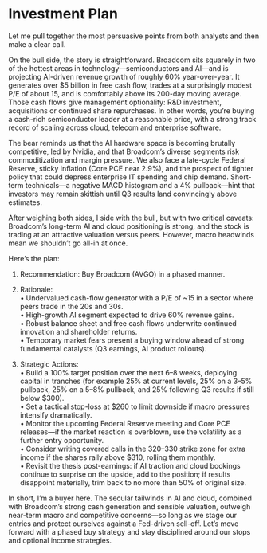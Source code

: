 # Investment Plan

Let me pull together the most persuasive points from both analysts and then make a clear call.

On the bull side, the story is straightforward. Broadcom sits squarely in two of the hottest areas in technology—semiconductors and AI—and is projecting AI-driven revenue growth of roughly 60% year-over-year. It generates over $5 billion in free cash flow, trades at a surprisingly modest P/E of about 15, and is comfortably above its 200-day moving average. Those cash flows give management optionality: R&D investment, acquisitions or continued share repurchases. In other words, you’re buying a cash-rich semiconductor leader at a reasonable price, with a strong track record of scaling across cloud, telecom and enterprise software.

The bear reminds us that the AI hardware space is becoming brutally competitive, led by Nvidia, and that Broadcom’s diverse segments risk commoditization and margin pressure. We also face a late-cycle Federal Reserve, sticky inflation (Core PCE near 2.9%), and the prospect of tighter policy that could depress enterprise IT spending and chip demand. Short-term technicals—a negative MACD histogram and a 4% pullback—hint that investors may remain skittish until Q3 results land convincingly above estimates.

After weighing both sides, I side with the bull, but with two critical caveats: Broadcom’s long-term AI and cloud positioning is strong, and the stock is trading at an attractive valuation versus peers. However, macro headwinds mean we shouldn’t go all-in at once. 

Here’s the plan:

1. Recommendation: Buy Broadcom (AVGO) in a phased manner.  
2. Rationale:  
   • Undervalued cash-flow generator with a P/E of ~15 in a sector where peers trade in the 20s and 30s.  
   • High-growth AI segment expected to drive 60% revenue gains.  
   • Robust balance sheet and free cash flows underwrite continued innovation and shareholder returns.  
   • Temporary market fears present a buying window ahead of strong fundamental catalysts (Q3 earnings, AI product rollouts).  

3. Strategic Actions:  
   • Build a 100% target position over the next 6–8 weeks, deploying capital in tranches (for example 25% at current levels, 25% on a 3–5% pullback, 25% on a 5–8% pullback, and 25% following Q3 results if still below $300).  
   • Set a tactical stop-loss at $260 to limit downside if macro pressures intensify dramatically.  
   • Monitor the upcoming Federal Reserve meeting and Core PCE releases—if the market reaction is overblown, use the volatility as a further entry opportunity.  
   • Consider writing covered calls in the $320–$330 strike zone for extra income if the shares rally above $310, rolling them monthly.  
   • Revisit the thesis post-earnings: if AI traction and cloud bookings continue to surprise on the upside, add to the position; if results disappoint materially, trim back to no more than 50% of original size.  

In short, I’m a buyer here. The secular tailwinds in AI and cloud, combined with Broadcom’s strong cash generation and sensible valuation, outweigh near-term macro and competitive concerns—so long as we stage our entries and protect ourselves against a Fed-driven sell-off. Let’s move forward with a phased buy strategy and stay disciplined around our stops and optional income strategies.
